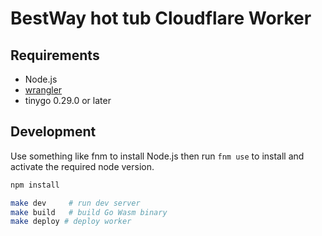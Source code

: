 # BestWay hot tub Cloudflare Worker

## Requirements

- Node.js
- [wrangler](https://developers.cloudflare.com/workers/wrangler/)
- tinygo 0.29.0 or later

## Development

Use something like fnm to install Node.js then run `fnm use` to install and activate the required node version.

```sh
npm install
```

```sh
make dev     # run dev server
make build   # build Go Wasm binary
make deploy # deploy worker
```
